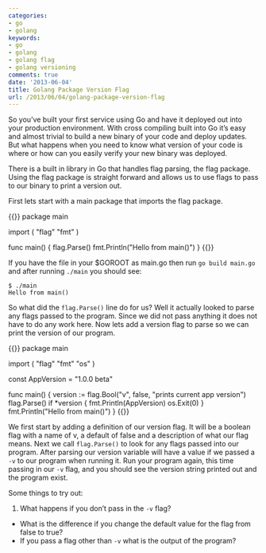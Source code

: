```yaml
---
categories:
- go
- golang
keywords:
- go
- golang
- golang flag
- golang versioning
comments: true
date: '2013-06-04'
title: Golang Package Version Flag
url: /2013/06/04/golang-package-version-flag
---
```



So you’ve built your first service using Go and have it deployed out into your
production environment. With cross compiling built into Go it’s easy and almost
trivial to build a new binary of your code and deploy updates. But what happens
when you need to know what version of your code is where or how can you easily
verify your new binary was deployed.

There is a built in library in Go that handles flag parsing, the flag package.
Using the flag package is straight forward and allows us to use flags to pass
to our binary to print a version out.

First lets start with a main package that imports the flag package.
<!--more-->

{{<highlight go>}}
package main

import (
    "flag"
    "fmt"
)

func main() {
    flag.Parse()
    fmt.Println("Hello from main()")
}
{{</highlight>}}

If you have the file in your $GOROOT as main.go then run `go build main.go`
and after running `./main` you should see:

```
$ ./main
Hello from main()
```

So what did the `flag.Parse()` line do for us? Well it actually looked to
parse any flags passed to the program. Since we did not pass anything it does
not have to do any work here. Now lets add a version flag to parse so we can
print the version of our program.

{{<highlight go>}}
package main

import (
    "flag"
    "fmt"
    "os"
)

const AppVersion = "1.0.0 beta"

func main() {
    version := flag.Bool("v", false, "prints current app version")
    flag.Parse()
    if *version {
      fmt.Println(AppVersion)
      os.Exit(0)
    }
    fmt.Println("Hello from main()")
}
{{</highlight>}}

We first start by adding a definition of our version flag. It will be a boolean
flag with a name of v, a default of false and a description of what our flag means.
Next we call `flag.Parse()` to look for any flags passed into our program.
After parsing our version variable will have a value if we passed a `-v` to our
program when running it. Run your program again, this time passing in our `-v`
flag, and you should see the version string printed out and the program exist.

Some things to try out:

1. What happens if you don’t pass in the `-v` flag?
* What is the difference if you change the default value for the flag from false to true?
* If you pass a flag other than `-v` what is the output of the program?

